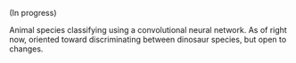 (In progress)

Animal species classifying using a convolutional neural network. As of right now, oriented toward discriminating between dinosaur species, but open to changes.
